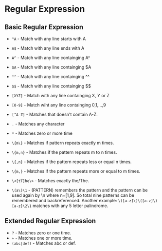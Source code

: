 # Regular Expression #

## Basic Regular Expression ##

* `^A` - Match with any line starts with A
* `A$` - Match with any line ends with A
* `A^` - Match with any line containging A^
* `$A` - Match with any line containging $A
* `^^` - Match with any line containging ^^
* `$$` - Match with any line containging $$
* `[XYZ]` - Match with any line containging X, Y or Z
* `[0-9]` - Match wiht any line containging 0,1,...,9
* `[^A-Z]` - Matches that doesn't contain A-Z.
* `.` - Matches any character
* `*` - Matches zero or more time
* `\{m\}` - Matches if pattern repeats exactly m times.
* `\{m,n}` - Matches if the pattern repeats m to n times.
* `\{,n}` - Matches if the pattern repeats less or equal n times.
* `\{m,}` - Matches if the pattern repeats more or equal to m times.
* `\<[tT]he\>` - Matches exactly the/The.

* `\(a\)\1` - \(PATTERN\) remembers the pattern and the pattern can be used again by \n where n=[1,9].
So total nine patterns can be remembered and backreferenced. Another example: `\([a-z]\)\([a-z]\)[a-z]\2\1`
matches with any 5 letter palindrome.

## Extended Regular Expression ##

* `?` - Matches zero or one time.
* `+` - Matches one or more time.
* `(abc|def)` - Matches abc or def.
